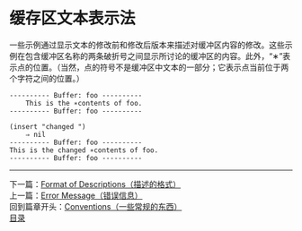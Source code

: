 # 缓存区文本表示法
一些示例通过显示文本的修改前和修改后版本来描述对缓冲区内容的修改。这些示例在包含缓冲区名称的两条破折号之间显示所讨论的缓冲区的内容。此外，“∗”表示点的位置。（当然，点的符号不是缓冲区中文本的一部分；它表示点当前位于两个字符之间的位置。）  

	---------- Buffer: foo ----------
		This is the ∗contents of foo.
	---------- Buffer: foo ----------

	(insert "changed ")
		⇒ nil
	---------- Buffer: foo ----------
	This is the changed ∗contents of foo.
	---------- Buffer: foo ----------
**********************************************
下一篇：[Format of Descriptions（描述的格式）](./1.3.7-Format_of_Descriptions（描述的格式）.md)  
上一篇：[Error Message（错误信息）](./1.3.5-Error_Messages（错误信息）.md)  
回到篇章开头：[Conventions（一些常规的东西）](./1.3-Conventions（一些常规的东西）.md)  
[目录](../目录.md)

